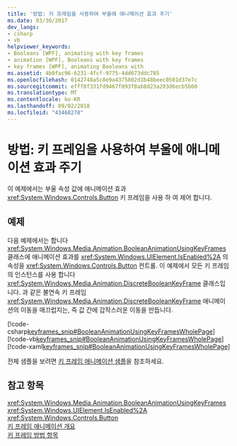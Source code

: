 ```yaml
---
title: '방법: 키 프레임을 사용하여 부울에 애니메이션 효과 주기'
ms.date: 03/30/2017
dev_langs:
- csharp
- vb
helpviewer_keywords:
- Booleans [WPF], animating with key frames
- animation [WPF], Booleans with key frames
- key frames [WPF], animating Booleans with
ms.assetid: 4b0fac96-6231-4fcf-9775-4dd673ddc785
ms.openlocfilehash: 0142748a5c8e9a4375802d1b48beec0501d37e7c
ms.sourcegitcommit: efff8f331fd9467f093f8ab8d23a203d6ecb5b60
ms.translationtype: MT
ms.contentlocale: ko-KR
ms.lasthandoff: 09/02/2018
ms.locfileid: "43468278"
---
```

# <a name="how-to-animate-a-boolean-by-using-key-frames"></a>방법: 키 프레임을 사용하여 부울에 애니메이션 효과 주기
이 예제에서는 부울 속성 값에 애니메이션 효과 <xref:System.Windows.Controls.Button> 키 프레임을 사용 하 여 제어 합니다.  
  
## <a name="example"></a>예제  
 다음 예제에서는 합니다 <xref:System.Windows.Media.Animation.BooleanAnimationUsingKeyFrames> 클래스에 애니메이션 효과를 <xref:System.Windows.UIElement.IsEnabled%2A> 의 속성을 <xref:System.Windows.Controls.Button> 컨트롤. 이 예제에서 모든 키 프레임의 인스턴스를 사용 합니다 <xref:System.Windows.Media.Animation.DiscreteBooleanKeyFrame> 클래스입니다. 과 같은 불연속 키 프레임 <xref:System.Windows.Media.Animation.DiscreteBooleanKeyFrame> 애니메이션의 이동을 매끄럽지는, 즉 값 간에 갑작스러운 이동을 만듭니다.  
  
 [!code-csharp[keyframes_snip#BooleanAnimationUsingKeyFramesWholePage](../../../../samples/snippets/csharp/VS_Snippets_Wpf/keyframes_snip/CSharp/BooleanAnimationUsingKeyFramesExample.cs#booleananimationusingkeyframeswholepage)]
 [!code-vb[keyframes_snip#BooleanAnimationUsingKeyFramesWholePage](../../../../samples/snippets/visualbasic/VS_Snippets_Wpf/keyframes_snip/visualbasic/booleananimationusingkeyframesexample.vb#booleananimationusingkeyframeswholepage)]
 [!code-xaml[keyframes_snip#BooleanAnimationUsingKeyFramesWholePage](../../../../samples/snippets/xaml/VS_Snippets_Wpf/keyframes_snip/XAML/BooleanAnimationUsingKeyFramesExample.xaml#booleananimationusingkeyframeswholepage)]  
  
 전체 샘플을 보려면 [키 프레임 애니메이션 샘플](https://go.microsoft.com/fwlink/?LinkID=160012)을 참조하세요.  
  
## <a name="see-also"></a>참고 항목  
 <xref:System.Windows.Media.Animation.BooleanAnimationUsingKeyFrames>  
 <xref:System.Windows.UIElement.IsEnabled%2A>  
 <xref:System.Windows.Controls.Button>  
 [키 프레임 애니메이션 개요](../../../../docs/framework/wpf/graphics-multimedia/key-frame-animations-overview.md)  
 [키 프레임 방법 항목](../../../../docs/framework/wpf/graphics-multimedia/key-frame-animation-how-to-topics.md)
